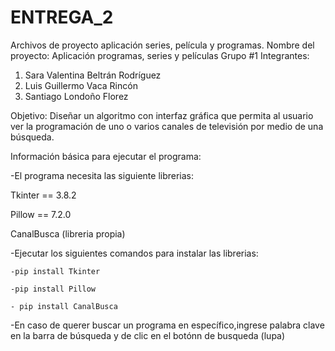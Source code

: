 # ENTREGA_2
Archivos de proyecto aplicación series, película y programas.
Nombre del proyecto:  Aplicación programas, series y películas
Grupo #1
Integrantes:
1. Sara Valentina Beltrán Rodríguez
2. Luis Guillermo Vaca Rincón 
3. Santiago Londoño Florez 

Objetivo: Diseñar un algoritmo  con  interfaz gráfica que permita al usuario ver la programación 
de uno o varios canales de televisión por medio de una búsqueda.

Información básica para ejecutar el programa:

  -El programa necesita las siguiente librerias: 
  
   Tkinter == 3.8.2
   
   Pillow == 7.2.0
   
   CanalBusca (libreria propia)
   
  -Ejecutar los siguientes comandos para instalar las librerias:
  
    -pip install Tkinter
    
    -pip install Pillow
    
    - pip install CanalBusca
    
  -En caso de querer buscar un programa en específico,ingrese palabra clave en la barra de búsqueda y de clic en el botónn de busqueda (lupa)
  
